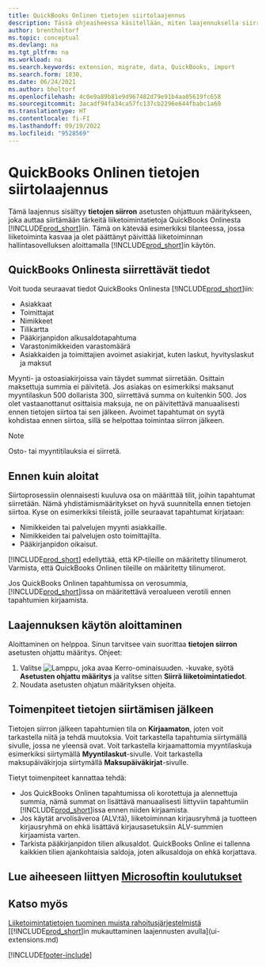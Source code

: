 ```yaml
---
title: QuickBooks Onlinen tietojen siirtolaajennus
description: Tässä ohjeaiheessa käsitellään, miten laajennuksella siirretään asiakkaita, toimittajia, nimikkeitä ja tilejä QuickBooks Onlinesta Business Centraliin.
author: brentholtorf
ms.topic: conceptual
ms.devlang: na
ms.tgt_pltfrm: na
ms.workload: na
ms.search.keywords: extension, migrate, data, QuickBooks, import
ms.search.form: 1830,
ms.date: 06/24/2021
ms.author: bholtorf
ms.openlocfilehash: 4c0e9a89b81e9d967482d79e91b4aa05619fc658
ms.sourcegitcommit: 3acadf94fa34ca57fc137cb2296e644fbabc1a60
ms.translationtype: HT
ms.contentlocale: fi-FI
ms.lasthandoff: 09/19/2022
ms.locfileid: "9528569"
---
```

# <a name="the-quickbooks-online-data-migration-extension"></a>QuickBooks Onlinen tietojen siirtolaajennus

Tämä laajennus sisältyy **tietojen siirron** asetusten ohjattuun määritykseen, joka auttaa siirtämään tärkeitä liiketoimintatietoja QuickBooks Onlinesta [!INCLUDE[prod_short](includes/prod_short.md)]iin. Tämä on kätevää esimerkiksi tilanteessa, jossa liiketoiminta kasvaa ja olet päättänyt päivittää liiketoiminnan hallintasovelluksen aloittamalla [!INCLUDE[prod_short](includes/prod_short.md)]in käytön.

## <a name="what-data-can-i-import-from-quickbooks-online"></a>QuickBooks Onlinesta siirrettävät tiedot

Voit tuoda seuraavat tiedot QuickBooks Onlinesta [!INCLUDE[prod_short](includes/prod_short.md)]iin:  

* Asiakkaat
* Toimittajat
* Nimikkeet
* Tilikartta
* Pääkirjanpidon alkusaldotapahtuma
* Varastonimikkeiden varastomäärä
* Asiakkaiden ja toimittajien avoimet asiakirjat, kuten laskut, hyvityslaskut ja maksut

Myynti- ja ostoasiakirjoissa vain täydet summat siirretään. Osittain maksettuja summia ei päivitetä. Jos asiakas on esimerkiksi maksanut myyntilaskun 500 dollarista 300, siirrettävä summa on kuitenkin 500. Jos olet vastaanottanut osittaisia maksuja, ne on päivitettävä manuaalisesti ennen tietojen siirtoa tai sen jälkeen. Avoimet tapahtumat on syytä kohdistaa ennen siirtoa, sillä se helpottaa toimintaa siirron jälkeen.

> [!NOTE]  
> Osto- tai myyntitilauksia ei siirretä.

## <a name="before-you-start"></a>Ennen kuin aloitat

Siirtoprosessiin olennaisesti kuuluva osa on määrittää tilit, joihin tapahtumat siirretään. Nämä yhdistämismääritykset on hyvä suunnitella ennen tietojen siirtoa. Kyse on esimerkiksi tileistä, joille seuraavat tapahtumat kirjataan:  

* Nimikkeiden tai palvelujen myynti asiakkaille.
* Nimikkeiden tai palvelujen osto toimittajilta.  
* Pääkirjanpidon oikaisut.  

[!INCLUDE[prod_short](includes/prod_short.md)] edellyttää, että KP-tileille on määritetty tilinumerot. Varmista, että QuickBooks Onlinen tileille on määritetty tilinumerot.

Jos QuickBooks Onlinen tapahtumissa on verosummia, [!INCLUDE[prod_short](includes/prod_short.md)]issa on määritettävä veroalueen verotili ennen tapahtumien kirjaamista.

## <a name="how-do-i-start-using-the-extension"></a>Laajennuksen käytön aloittaminen

Aloittaminen on helppoa. Sinun tarvitsee vain suorittaa **tietojen siirron** asetusten ohjattu määritys. Ohjeet:

1. Valitse ![Lamppu, joka avaa Kerro-ominaisuuden.](media/ui-search/search_small.png "Kerro, mitä haluat tehdä") -kuvake, syötä **Asetusten ohjattu määritys** ja valitse sitten **Siirrä liiketoimintatiedot**.
2. Noudata asetusten ohjatun määrityksen ohjeita.

## <a name="what-do-i-do-after-i-migrate-data"></a>Toimenpiteet tietojen siirtämisen jälkeen

Tietojen siirron jälkeen tapahtumien tila on **Kirjaamaton**, joten voit tarkastella niitä ja tehdä muutoksia. Voit tarkastella tapahtumia siirtymällä sivulle, jossa ne yleensä ovat. Voit tarkastella kirjaamattomia myyntilaskuja esimerkiksi siirtymällä **Myyntilaskut**-sivulle. Voit tarkastella maksupäiväkirjoja siirtymällä **Maksupäiväkirjat**-sivulle.  

Tietyt toimenpiteet kannattaa tehdä:

* Jos QuickBooks Onlinen tapahtumissa oli korotettuja ja alennettuja summia, nämä summat on lisättävä manuaalisesti liittyviin tapahtumiin [!INCLUDE[prod_short](includes/prod_short.md)]issa ennen niiden kirjaamista.
* Jos käytät arvolisäveroa (ALV:tä), liiketoiminnan kirjausryhmä ja tuotteen kirjausryhmä on ehkä lisättävä kirjausasetuksiin ALV-summien kirjaamista varten.
* Tarkista pääkirjanpidon tilien alkusaldot. QuickBooks Online ei tallenna kaikkien tilien ajankohtaisia saldoja, joten alkusaldoja on ehkä korjattava.

## <a name="see-related-microsoft-training"></a>Lue aiheeseen liittyen [Microsoftin koulutukset](/training/modules/migrate-data-dynamics-365-business-central/)

## <a name="see-also"></a>Katso myös

[Liiketoimintatietojen tuominen muista rahoitusjärjestelmistä](across-import-data-configuration-packages.md)  
[[!INCLUDE[prod_short](includes/prod_short.md)]in mukauttaminen laajennusten avulla](ui-extensions.md)  

[!INCLUDE[footer-include](includes/footer-banner.md)]
